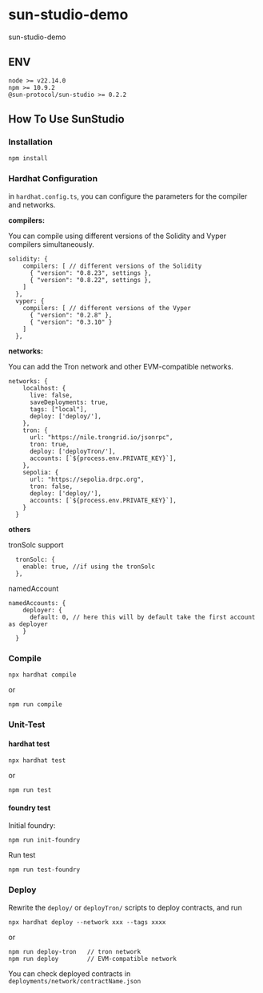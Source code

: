 # sun-studio-demo
sun-studio-demo

## ENV

```
node >= v22.14.0
npm >= 10.9.2
@sun-protocol/sun-studio >= 0.2.2

```
## How To Use SunStudio

### Installation

```
npm install 

```
### Hardhat Configuration
in `hardhat.config.ts`, you can configure the parameters for the compiler and networks.

**compilers:**

You can compile using different versions of the Solidity and Vyper compilers simultaneously. 

```
solidity: {
    compilers: [ // different versions of the Solidity
      { "version": "0.8.23", settings },
      { "version": "0.8.22", settings },
    ]
  },
  vyper: { 
    compilers: [ // different versions of the Vyper
      { "version": "0.2.8" },
      { "version": "0.3.10" }
    ]
  },
```

**networks:**

You can add the Tron network and other EVM-compatible networks.

```
networks: {
    localhost: {
      live: false,
      saveDeployments: true,
      tags: ["local"],
      deploy: ['deploy/'],
    },
    tron: {
      url: "https://nile.trongrid.io/jsonrpc",
      tron: true,
      deploy: ['deployTron/'],
      accounts: [`${process.env.PRIVATE_KEY}`],
    },
    sepolia: {
      url: "https://sepolia.drpc.org",
      tron: false,
      deploy: ['deploy/'],
      accounts: [`${process.env.PRIVATE_KEY}`],
    }
  }
```

**others**

tronSolc support

```
  tronSolc: {
    enable: true, //if using the tronSolc
  },
```

namedAccount

```
namedAccounts: {
    deployer: {
      default: 0, // here this will by default take the first account as deployer
    }
  }
```

### Compile

```
npx hardhat compile

```
or

```
npm run compile
```

### Unit-Test

#### hardhat test

```
npx hardhat test
```
or
```
npm run test
```
#### foundry test
Initial foundry:
```
npm run init-foundry
```
Run test
```
npm run test-foundry
```

### Deploy

Rewrite the `deploy/` or `deployTron/` scripts to deploy contracts, and run

```
npx hardhat deploy --network xxx --tags xxxx
```
or 
```
npm run deploy-tron   // tron network  
npm run deploy        // EVM-compatible network
```

You can check deployed contracts in `deployments/network/contractName.json`
